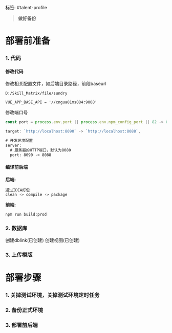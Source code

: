 标签: #talent-profile

> **做好备份**

# 部署前准备

### 1. 代码
#### 修改代码
修改相关配置文件，如后端目录路径，前段baseurl
```
D:/Skill_Matrix/file/sundry
```

```
VUE_APP_BASE_API = '//cngua01ms084:9008'
```
修改端口号

```js
const port = process.env.port || process.env.npm_config_port || 82 -> 80

target: `http://localhost:8090` -> `http://localhost:8088`,
```

```xml
# 开发环境配置  
server:  
  # 服务器的HTTP端口，默认为8080  
  port: 8090 -> 8088
```


#### 编译前后端
**后端:**
```shell
通过IDEA打包
clean -> compile -> package
```

**前端:**
```shell
npm run build:prod
```



### 2. 数据库
创建dblink(已创建)
创建视图(已创建)

### 3. 上传模版

# 部署步骤
### 1. 关掉测试环境，关掉测试环境定时任务
### 2. 备份正式环境
### 3. 部署前后端

